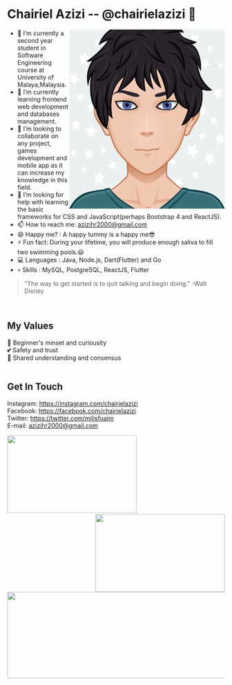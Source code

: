 # Chairiel Azizi -- @chairielazizi 👋

<!--
**chairielazizi/chairielazizi** is a ✨ _special_ ✨ repository because its `README.md` (this file) appears on your GitHub profile.
  ![developer](https://t3.ftcdn.net/jpg/02/24/60/00/240_F_224600069_W7lxO3jE7CZ5s3izuhIoK5uSrDUz9x6W.jpg)
Here are some ideas to get you started:

- 🔭 I’m currently working on ...
- 🌱 I’m currently learning ...
- 👯 I’m looking to collaborate on ...
- 🤔 I’m looking for help with ...
- 💬 Ask me about ...
- 📫 How to reach me: ...
- 😄 Pronouns: ...
- ⚡ Fun fact: ...
-->

<img align="right" src="https://github.com/chairielazizi/chairielazizi/blob/master/myAvatar.svg" alt="Just a pic" width=360px height=415px/>

- 🔭 I’m currently a second year student in Software Engineering course at University of Malaya,Malaysia.
- 🌱 I’m currently learning frontend web development and databases management.
- 👯 I’m looking to collaborate on any project, games development and mobile app as it can increase my knowledge in this field.
- 🤔 I’m looking for help with learning the basic frameworks for CSS and JavaScript(perhaps Bootstrap 4 and ReactJS).
- 📫 How to reach me: azizihr2000@gmail.com
- 😄 Happy me? : A happy tummy is a happy me😎
- ⚡ Fun fact: During your lifetime, you will produce enough saliva to fill two swimming pools.😃
- 💻 Languages : Java, Node.js, Dart(Flutter) and Go
- 💀 Skills : MySQL, PostgreSQL, ReactJS, Flutter
> "The way to get started is to quit talking and begin doing." -Walt Disney
<br/>

## My Values
👀 Beginner's minset and curiousity <br/>
💕 Safety and trust <br/>
🤙 Shared understanding and consensus <br/>
<br/>

## Get In Touch
Instagram:  https://instagram.com/chairielazizi <br/>
Facebook: https://facebook.com/chairielazizi <br/>
Twitter:  https://twitter.com/milisfuaim <br/>
E-mail: azizihr2000@gmail.com <br/>

<img src="https://media.giphy.com/media/f3iwJFOVOwuy7K6FFw/giphy.gif" width=300px height=180px margin-left="20px"/> 
<img src="https://media.giphy.com/media/L1R1tvI9svkIWwpVYr/giphy.gif" width=300px height=180px margin-left="20px" align="right"/>
<img align="center" src="https://storage.googleapis.com/gweb-uniblog-publish-prod/original_images/Dino_non-birthday_version.gif" width=1000px height=200px/>


